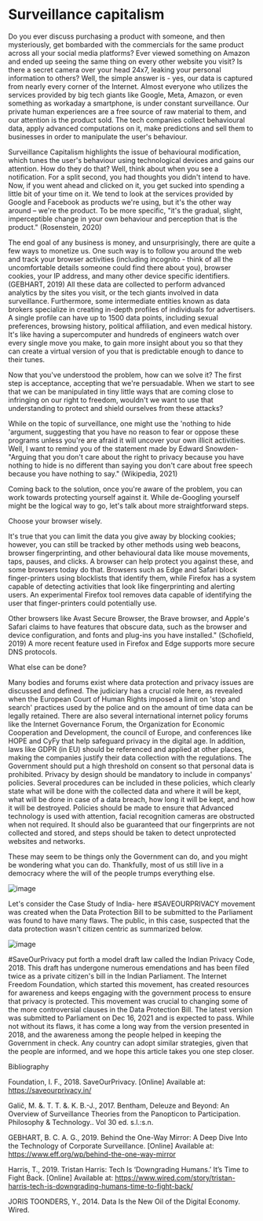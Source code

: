 # Surveillance capitalism
Do you ever discuss purchasing a product with someone, and then mysteriously, get bombarded with the commercials for the same product across all your social media platforms? Ever viewed something on Amazon and ended up seeing the same thing on every other website you visit? Is there a secret camera over your head 24x7, leaking your personal information to others?
Well, the simple answer is - yes, our data is captured from nearly every corner of the Internet. Almost everyone who utilizes the services provided by big tech giants like Google, Meta, Amazon, or even something as workaday a smartphone, is under constant surveillance. Our private human experiences are a free source of raw material to them, and our attention is the product sold. The tech companies collect behavioural data, apply advanced computations on it, make predictions and sell them to businesses in order to manipulate the user's behaviour.

Surveillance Capitalism highlights the issue of behavioural modification, which tunes the user's behaviour using technological devices and gains our attention. How do they do that? Well, think about when you see a notification. For a split second, you had thoughts you didn't intend to have. Now, if you went ahead and clicked on it, you get sucked into spending a little bit of your time on it. We tend to look at the services provided by Google and Facebook as products we're using, but it's the other way around – we're the product. To be more specific, "it's the gradual, slight, imperceptible change in your own behaviour and perception that is the product." (Rosenstein, 2020)

The end goal of any business is money, and unsurprisingly, there are quite a few ways to monetize us. One such way is to follow you around the web and track your browser activities (including incognito - think of all the uncomfortable details someone could find there about you), browser cookies, your IP address, and many other device specific identifiers. (GEBHART, 2019) All these data are collected to perform advanced analytics by the sites you visit, or the tech giants involved in data surveillance. Furthermore, some intermediate entities known as data brokers specialize in creating in-depth profiles of individuals for advertisers. A single profile can have up to 1500 data points, including sexual preferences, browsing history, political affiliation, and even medical history. It's like having a supercomputer and hundreds of engineers watch over every single move you make, to gain more insight about you so that they can create a virtual version of you that is predictable enough to dance to their tunes.

Now that you've understood the problem, how can we solve it? The first step is acceptance, accepting that we're persuadable. When we start to see that we can be manipulated in tiny little ways that are coming close to infringing on our right to freedom, wouldn't we want to use that understanding to protect and shield ourselves from these attacks?

While on the topic of surveillance, one might use the 'nothing to hide 'argument, suggesting that you have no reason to fear or oppose these programs unless you're are afraid it will uncover your own illicit activities. Well, I want to remind you of the statement made by Edward Snowden-"Arguing that you don't care about the right to privacy because you have nothing to hide is no different than saying you don't care about free speech because you have nothing to say." (Wikipedia, 2021)

Coming back to the solution, once you're aware of the problem, you can work towards protecting yourself against it. While de-Googling yourself might be the logical way to go, let's talk about more straightforward steps. 

Choose your browser wisely.

It's true that you can limit the data you give away by blocking cookies; however, you can still be tracked by other methods using web beacons, browser fingerprinting, and other behavioural data like mouse movements, taps, pauses, and clicks. A browser can help protect you against these, and some browsers today do that. Browsers such as Edge and Safari block finger-printers using blocklists that identify them, while Firefox has a system capable of detecting activities that look like fingerprinting and alerting users. An experimental Firefox tool removes data capable of identifying the user that finger-printers could potentially use.

Other browsers like Avast Secure Browser, the Brave browser, and Apple's Safari claims to have features that obscure data, such as the browser and device configuration, and fonts and plug-ins you have installed." (Schofield, 2019) A more recent feature used in Firefox and Edge supports more secure DNS protocols.

What else can be done?

Many bodies and forums exist where data protection and privacy issues are discussed and defined. The judiciary has a crucial role here, as revealed when the European Court of Human Rights imposed a limit on 'stop and search' practices used by the police and on the amount of time data can be legally retained. There are also several international internet policy forums like the Internet Governance Forum, the Organization for Economic Cooperation and Development, the council of Europe, and conferences like HOPE and CyFy that help safeguard privacy in the digital age. In addition, laws like GDPR (in EU) should be referenced and applied at other places, making the companies justify their data collection with the regulations. The Government should put a high threshold on consent so that personal data is prohibited. Privacy by design should be mandatory to include in companys' policies. Several procedures can be included in these policies, which clearly state what will be done with the collected data and where it will be kept, what will be done in case of a data breach, how long it will be kept, and how it will be destroyed. Policies should be made to ensure that Advanced technology is used with attention, facial recognition cameras are obstructed when not required. It should also be guaranteed that our fingerprints are not collected and stored, and steps should be taken to detect unprotected websites and networks.

These may seem to be things only the Government can do, and you might be wondering what you can do. Thankfully, most of us still live in a democracy where the will of the people trumps everything else.

![image](https://user-images.githubusercontent.com/74540513/149665178-9d811f19-3748-42e2-8bdc-b4860aa72710.png)

Let's consider the Case Study of India- here #SAVEOURPRIVACY movement was created when the Data Protection Bill to be submitted to the Parliament was found to have many flaws. The public, in this case, suspected that the data protection wasn't citizen centric as summarized below.

![image](https://user-images.githubusercontent.com/74540513/149665194-608dd3dc-d70e-42d1-9c89-02a01ed34311.png)

#SaveOurPrivacy put forth a model draft law called the Indian Privacy Code, 2018. This draft has undergone numerous emendations and has been filed twice as a private citizen's bill in the Indian Parliament. The Internet Freedom Foundation, which started this movement, has created resources for awareness and keeps engaging with the government process to ensure that privacy is protected. This movement was crucial to changing some of the more controversial clauses in the Data Protection Bill. The latest version was submitted to Parliament on Dec 16, 2021 and is expected to pass. While not without its flaws, it has come a long way from the version presented in 2018, and the awareness among the people helped in keeping the Government in check.
Any country can adopt similar strategies, given that the people are informed, and we hope this article takes you one step closer.

Bibliography

Foundation, I. F., 2018. SaveOurPrivacy. [Online] 
Available at: https://saveourprivacy.in/

Galič, M. &. T. T. &. K. B.-J., 2017. Bentham, Deleuze and Beyond: An Overview of Surveillance Theories from the Panopticon to Participation. Philosophy & Technology.. Vol 30 ed. s.l.:s.n.

GEBHART, B. C. A. G., 2019. Behind the One-Way Mirror: A Deep Dive Into the Technology of Corporate Surveillance. [Online] 
Available at: https://www.eff.org/wp/behind-the-one-way-mirror

Harris, T., 2019. Tristan Harris: Tech Is ‘Downgrading Humans.’ It’s Time to Fight Back. [Online] 
Available at: https://www.wired.com/story/tristan-harris-tech-is-downgrading-humans-time-to-fight-back/

JORIS TOONDERS, Y., 2014. Data Is the New Oil of the Digital Economy. Wired.

